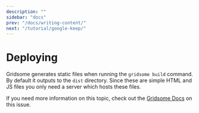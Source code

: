 ```yaml
---
description: ""
sidebar: "docs"
prev: "/docs/writing-content/"
next: "/tutorial/google-keep/"
---
```


# Deploying

Gridsome generates static files when running the `gridsome build` command. By default it outputs to the `dist` directory.
Since these are simple HTML and JS files you only need a server which hosts these files.

If you need more information on this topic, check out the [Gridsome Docs](https://gridsome.org/docs/deploy-to-netlify/) on this issue.
